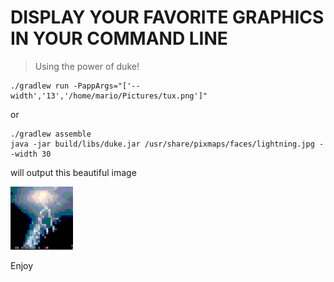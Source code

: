 # DISPLAY YOUR FAVORITE GRAPHICS IN YOUR COMMAND LINE
> Using the power of duke!


```
./gradlew run -PappArgs="['--width','13','/home/mario/Pictures/tux.png']"
```

or

```
./gradlew assemble
java -jar build/libs/duke.jar /usr/share/pixmaps/faces/lightning.jpg --width 30
```

will output this beautiful image

<img src="./assets/1.png" width=100/>

Enjoy
